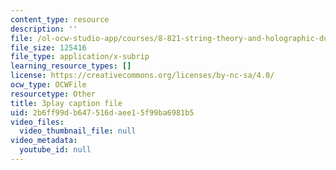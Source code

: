 ```yaml
---
content_type: resource
description: ''
file: /ol-ocw-studio-app/courses/8-821-string-theory-and-holographic-duality-fall-2014/2b6ff99db647516daee15f99ba6981b5_0fChZwU1zEc.vtt
file_size: 125416
file_type: application/x-subrip
learning_resource_types: []
license: https://creativecommons.org/licenses/by-nc-sa/4.0/
ocw_type: OCWFile
resourcetype: Other
title: 3play caption file
uid: 2b6ff99d-b647-516d-aee1-5f99ba6981b5
video_files:
  video_thumbnail_file: null
video_metadata:
  youtube_id: null
---
```

